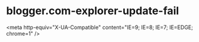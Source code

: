 # blogger.com-explorer-update-fail
&lt;meta http-equiv="X-UA-Compatible" content="IE=9; IE=8; IE=7; IE=EDGE; chrome=1" />
